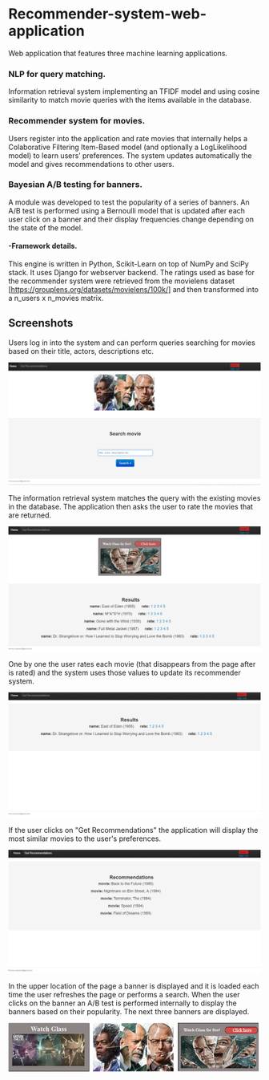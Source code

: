 # Recommender-system-web-application

Web application that features three machine learning applications.

### NLP for query matching.

Information retrieval system implementing an TFIDF model and using cosine similarity to match
movie queries with the items available in the database.

### Recommender system for movies.

Users register into the application and rate movies that internally helps 
a Colaborative Filtering Item-Based model (and optionally a LogLikelihood 
model) to learn users’ preferences. 
The system updates automatically the model and gives recommendations to 
other users.

### Bayesian A/B testing for banners.

A module was developed to test the popularity of a series of banners.
An A/B test is performed using a Bernoulli model that is updated after each user click on a banner
and their display frequencies change depending on the state of the model.


#### -Framework details.

This engine is written in Python, Scikit-Learn on top of NumPy and SciPy stack. It uses Django for webserver backend.
The ratings used as base for the recommender system were retrieved from the movielens dataset [https://grouplens.org/datasets/movielens/100k/] and then
transformed into a n_users x n_movies matrix.

## Screenshots

Users log in into the system and can perform queries searching for movies based on their title, actors, descriptions etc.

![Home page](recommender1.png)

The information retrieval system matches the query with the existing movies in the database. The application then
asks the user to rate the movies that are returned.

![Information retrieval](recommender2.png) 

One by one the user rates each movie (that disappears from the page after is rated) and the system uses those values to update 
its recommender system.

![Model update](recommender3.png)

If the user clicks on "Get Recommendations" the application will display the most similar movies to
the user's preferences.  

![Recommender System](recommender4.png)  

In the upper location of the page a banner is displayed and it is loaded each time the user refreshes the page or performs a search.
When the user clicks on the banner an A/B test is performed internally
to display the banners based on their popularity. The next three banners are displayed. 

![Banner A/B test](recommender5.png) 


